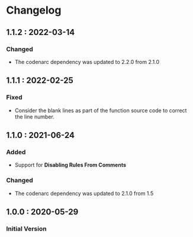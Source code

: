 # Changelog

## 1.1.2 : 2022-03-14

### Changed

* The codenarc dependency was updated to 2.2.0 from 2.1.0

## 1.1.1 : 2022-02-25

### Fixed

* Consider the blank lines as part of the function source code to correct the line number.

## 1.1.0 : 2021-06-24

### Added

* Support for **Disabling Rules From Comments**

### Changed

* The codenarc dependency was updated to 2.1.0 from 1.5

## 1.0.0 : 2020-05-29

### Initial Version

